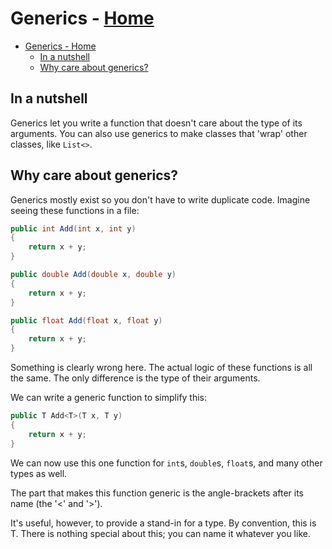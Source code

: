 <!-- title: Generics -->
# Generics - [Home](../index.md)

- [Generics - Home](#generics---home)
  - [In a nutshell](#in-a-nutshell)
  - [Why care about generics?](#why-care-about-generics)

## In a nutshell

Generics let you write a function that doesn't care about the type of its arguments.
You can also use generics to make classes that 'wrap' other classes, like `List<>`.

## Why care about generics?

Generics mostly exist so you don't have to write duplicate code. Imagine seeing these functions in a file:

```csharp
public int Add(int x, int y)
{
    return x + y;
}

public double Add(double x, double y)
{
    return x + y;
}

public float Add(float x, float y)
{
    return x + y;
}
```

Something is clearly wrong here. The actual logic of these functions is all the same. The only difference is the type of their arguments.

We can write a generic function to simplify this:

```csharp
public T Add<T>(T x, T y)
{
    return x + y;
}
```

We can now use this one function for `int`s, `double`s, `float`s, and many other types as well.

The part that makes this function generic is the angle-brackets after its name (the '<' and '>').

It's useful, however, to provide a stand-in for a type. By convention, this is T. There is nothing special about this; you can name it whatever you like.
